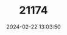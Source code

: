 ---
title: "21174"
category: "Sus verrucosus"
draft: false
date: 2024-02-22 13:03:50
languages:
  English: ["Javan Pig", "Javan Warty Pig"]
---